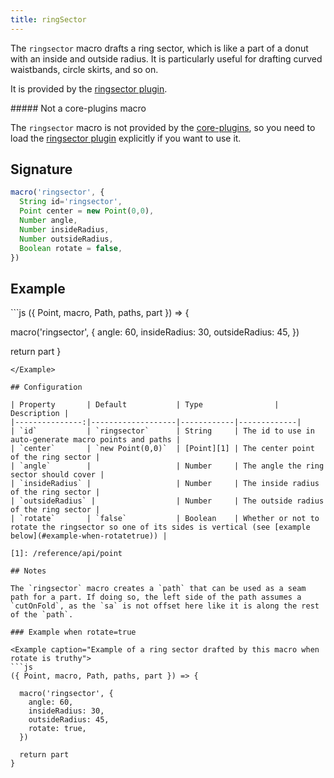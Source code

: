 ```yaml
---
title: ringSector
---
```


The `ringsector` macro drafts a ring sector, which is like a part of a donut
with an inside and outside radius. It is particularly useful for drafting
curved waistbands, circle skirts, and so on.

It is provided by the [ringsector plugin](/reference/plugins/ringsector).

<Note>
##### Not a core-plugins macro

The `ringsector` macro is not provided by the [core-plugins](/reference/plugins/core),
so you need to load the [ringsector plugin](/reference/plugins/ringsector) explicitly
if you want to use it.
</Note>

## Signature

```js
macro('ringsector', {
  String id='ringsector',
  Point center = new Point(0,0),
  Number angle,
  Number insideRadius,
  Number outsideRadius,
  Boolean rotate = false,
})
```

## Example

<Example caption="Example of a ring sector drafted by this macro">
```js
({ Point, macro, Path, paths, part }) => {

  macro('ringsector', {
    angle: 60,
    insideRadius: 30,
    outsideRadius: 45,
  })

  return part
}
```
</Example>

## Configuration

| Property       | Default           | Type                | Description |
|---------------:|-------------------|------------|-------------|
| `id`           | `ringsector`      | String     | The id to use in auto-generate macro points and paths |
| `center`       | `new Point(0,0)`  | [Point][1] | The center point of the ring sector |
| `angle`        |                   | Number     | The angle the ring sector should cover |
| `insideRadius` |                   | Number     | The inside radius of the ring sector |
| `outsideRadius` |                  | Number     | The outside radius of the ring sector |
| `rotate`       | `false`           | Boolean    | Whether or not to rotate the ringsector so one of its sides is vertical (see [example below](#example-when-rotatetrue)) |

[1]: /reference/api/point

## Notes

The `ringsector` macro creates a `path` that can be used as a seam path for a part. If doing so, the left side of the path assumes a `cutOnFold`, as the `sa` is not offset here like it is along the rest of the `path`.

### Example when rotate=true

<Example caption="Example of a ring sector drafted by this macro when rotate is truthy">
```js
({ Point, macro, Path, paths, part }) => {

  macro('ringsector', {
    angle: 60,
    insideRadius: 30,
    outsideRadius: 45,
    rotate: true,
  })

  return part
}
```
</Example>

